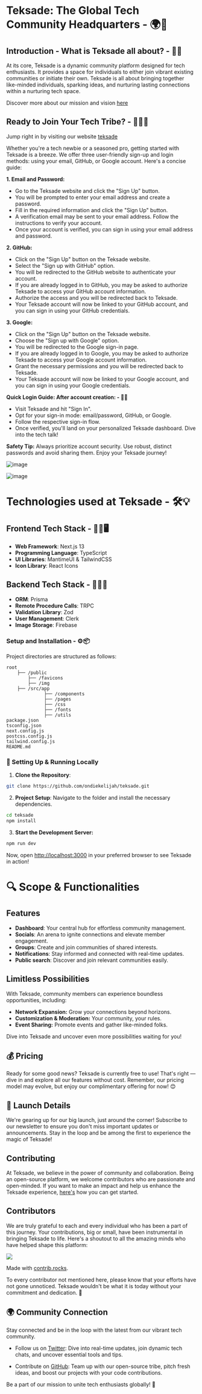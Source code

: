 # Teksade: The Global Tech Community Headquarters - 🌍💼

## Introduction - What is Teksade all about? - 📖🤔

At its core, Teksade is a dynamic community platform designed for tech enthusiasts. It provides a space for individuals to either join vibrant existing communities or initiate their own. Teksade is all about bringing together like-minded individuals, sparking ideas, and nurturing lasting connections within a nurturing tech space.

Discover more about our mission and vision [here](https://www.teksade.com/about)

## Ready to Join Your Tech Tribe? - 🤝👩‍💻

Jump right in by visiting our website [teksade](https://teksade.com)

Whether you're a tech newbie or a seasoned pro, getting started with Teksade is a breeze. We offer three user-friendly sign-up and login methods: using your email, GitHub, or Google account. Here's a concise guide:

**1. Email and Password:**
   - Go to the Teksade website and click the "Sign Up" button.
   - You will be prompted to enter your email address and create a password.
   - Fill in the required information and click the "Sign Up" button.
   - A verification email may be sent to your email address. Follow the instructions to verify your account.
   - Once your account is verified, you can sign in using your email address and password.

**2. GitHub:**
   - Click on the "Sign Up" button on the Teksade website.
   - Select the "Sign up with GitHub" option.
   - You will be redirected to the GitHub website to authenticate your account.
   - If you are already logged in to GitHub, you may be asked to authorize Teksade to access your GitHub account information.
   - Authorize the access and you will be redirected back to Teksade.
   - Your Teksade account will now be linked to your GitHub account, and you can sign in using your GitHub credentials.

**3. Google:**   
   - Click on the "Sign Up" button on the Teksade website.
   - Choose the "Sign up with Google" option.
   - You will be redirected to the Google sign-in page.
   - If you are already logged in to Google, you may be asked to authorize Teksade to access your Google account information.
   - Grant the necessary permissions and you will be redirected back to Teksade.
   - Your Teksade account will now be linked to your Google account, and you can sign in using your Google credentials.

**Quick Login Guide: After account creation: - 🔐🚀**

- Visit Teksade and hit "Sign In".
- Opt for your sign-in mode: email/password, GitHub, or Google.
- Follow the respective sign-in flow.
- Once verified, you'll land on your personalized Teksade dashboard. Dive into the tech talk!

  
  
**Safety Tip:** Always prioritize account security. Use robust, distinct passwords and avoid sharing them. Enjoy your Teksade journey!


![image](https://github.com/Lochipi/teksade/assets/108942025/2da2aa67-4734-4a31-9537-34bb7f2984e9)

![image](https://github.com/Lochipi/teksade/assets/108942025/3262e4c3-fde5-4a49-b7ab-ac922b671f5d)



# Technologies used at Teksade - 🛠️💡

## Frontend Tech Stack - 👩‍💻🖥️
- **Web Framework**: Next.js 13
- **Programming Language**: TypeScript
- **UI Libraries**: MantimeUI & TailwindCSS
- **Icon Library**: React Icons
  
## Backend Tech Stack - 👩‍💻🔧
- **ORM**: Prisma
- **Remote Procedure Calls**: TRPC
- **Validation Library**: Zod
- **User Management**: Clerk
- **Image Storage**: Firebase

### Setup and Installation - ⚙️📦

Project directories are structured as follows:

```
root
    ├── /public
        ├── /favicons
        ├── /img
    ├── /src/app
              ├── /components
              ├── /pages
              ├── /css
              ├── /fonts
              ├── /utils
package.json
tsconfig.json
next.config.js
postcss.config.js
tailwind.config.js
README.md
```

### 🚀 Setting Up & Running Locally

1. **Clone the Repository**:
```bash
git clone https://github.com/ondiekelijah/teksade.git
```
2. **Project Setup**: Navigate to the folder and install the necessary dependencies.

```bash
cd teksade
npm install
```
3. **Start the Development Server:**
```bash
npm run dev
```

Now, open [http://localhost:3000](http://localhost:3000) in your preferred browser to see Teksade in action!


# 🔍 Scope & Functionalities

## Features

- **Dashboard**: Your central hub for effortless community management.
- **Socials**: An arena to ignite connections and elevate member engagement.
- **Groups**: Create and join communities of shared interests.
- **Notifications**: Stay informed and connected with real-time updates.
- **Public search**: Discover and join relevant communities easily.

## Limitless Possibilities
With Teksade, community members can experience boundless opportunities, including:

- **Network Expansion:** Grow your connections beyond horizons.
- **Customization & Moderation:** Your community, your rules.
- **Event Sharing:** Promote events and gather like-minded folks.

Dive into Teksade and uncover even more possibilities waiting for you!


## 💰 Pricing

Ready for some good news? Teksade is currently free to use! That's right — dive in and explore all our features without cost. Remember, our pricing model may evolve, but enjoy our complimentary offering for now! 😊

## 🚀 Launch Details
We're gearing up for our big launch, just around the corner! Subscribe to our newsletter to ensure you don't miss important updates or announcements. Stay in the loop and be among the first to experience the magic of Teksade!
 

## Contributing
At Teksade, we believe in the power of community and collaboration. Being an open-source platform, we welcome contributors who are passionate and open-minded. If you want to make an impact and help us enhance the Teksade experience, [here's](https://github.com/ondiekelijah/teksade/blob/develop/contribution.md) how you can get started.

## Contributors
We are truly grateful to each and every individual who has been a part of this journey. Your contributions, big or small, have been instrumental in bringing Teksade to life. Here's a shoutout to all the amazing minds who have helped shape this platform:

<a href="https://github.com/ondiekelijah/teksade/graphs/contributors">
  <img src="https://contrib.rocks/image?repo=ondiekelijah/teksade" />
</a>

Made with [contrib.rocks](https://contrib.rocks).

To every contributor not mentioned here, please know that your efforts have not gone unnoticed. Teksade wouldn't be what it is today without your commitment and dedication. 🌟

## 🌍 Community Connection

Stay connected and be in the loop with the latest from our vibrant tech community.

- Follow us on [Twitter](https://twitter.com/teksadehq): Dive into real-time updates, join dynamic tech chats, and uncover essential tools and tips.

- Contribute on [GitHub](https://github.com/ondiekelijah/teksade): Team up with our open-source tribe, pitch fresh ideas, and boost our projects with your code contributions.

Be a part of our mission to unite tech enthusiasts globally! 🚀






